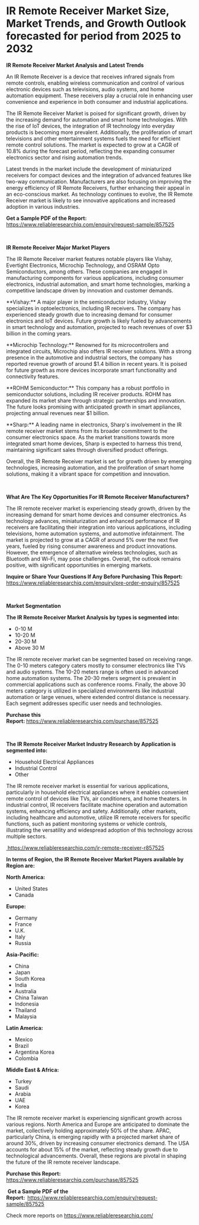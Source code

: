 <p><h1>IR Remote Receiver Market Size, Market Trends, and Growth Outlook forecasted for period from 2025 to 2032</h1></p><p><strong>IR Remote Receiver Market Analysis and Latest Trends</strong></p>
<p><p>An IR Remote Receiver is a device that receives infrared signals from remote controls, enabling wireless communication and control of various electronic devices such as televisions, audio systems, and home automation equipment. These receivers play a crucial role in enhancing user convenience and experience in both consumer and industrial applications.</p><p>The IR Remote Receiver Market is poised for significant growth, driven by the increasing demand for automation and smart home technologies. With the rise of IoT devices, the integration of IR technology into everyday products is becoming more prevalent. Additionally, the proliferation of smart televisions and other entertainment systems fuels the need for efficient remote control solutions. The market is expected to grow at a CAGR of 10.8% during the forecast period, reflecting the expanding consumer electronics sector and rising automation trends.</p><p>Latest trends in the market include the development of miniaturized receivers for compact devices and the integration of advanced features like two-way communication. Manufacturers are also focusing on improving the energy efficiency of IR Remote Receivers, further enhancing their appeal in an eco-conscious market. As technology continues to evolve, the IR Remote Receiver market is likely to see innovative applications and increased adoption in various industries.</p></p>
<p><strong>Get a Sample PDF of the Report:&nbsp;</strong> <a href="https://www.reliableresearchiq.com/enquiry/request-sample/857525?utm_campaign=2384&utm_medium=2&utm_source=Github&utm_content=ia&utm_term=10022025&utm_id=ir-remote-receiver">https://www.reliableresearchiq.com/enquiry/request-sample/857525</a></p>
<p>&nbsp;</p>
<p><strong>IR Remote Receiver Major Market Players</strong></p>
<p><p>The IR Remote Receiver market features notable players like Vishay, Evertight Electronics, Microchip Technology, and OSRAM Opto Semiconductors, among others. These companies are engaged in manufacturing components for various applications, including consumer electronics, industrial automation, and smart home technologies, marking a competitive landscape driven by innovation and customer demands.</p><p>**Vishay:** A major player in the semiconductor industry, Vishay specializes in optoelectronics, including IR receivers. The company has experienced steady growth due to increasing demand for consumer electronics and IoT devices. Future growth is likely fueled by advancements in smart technology and automation, projected to reach revenues of over $3 billion in the coming years.</p><p>**Microchip Technology:** Renowned for its microcontrollers and integrated circuits, Microchip also offers IR receiver solutions. With a strong presence in the automotive and industrial sectors, the company has reported revenue growth of around $1.4 billion in recent years. It is poised for future growth as more devices incorporate smart functionality and connectivity features.</p><p>**ROHM Semiconductor:** This company has a robust portfolio in semiconductor solutions, including IR receiver products. ROHM has expanded its market share through strategic partnerships and innovation. The future looks promising with anticipated growth in smart appliances, projecting annual revenues near $1 billion.</p><p>**Sharp:** A leading name in electronics, Sharp's involvement in the IR remote receiver market stems from its broader commitment to the consumer electronics space. As the market transitions towards more integrated smart home devices, Sharp is expected to harness this trend, maintaining significant sales through diversified product offerings.</p><p>Overall, the IR Remote Receiver market is set for growth driven by emerging technologies, increasing automation, and the proliferation of smart home solutions, making it a vibrant space for competition and innovation.</p></p>
<p>&nbsp;</p>
<p><strong>What Are The Key Opportunities For IR Remote Receiver Manufacturers?</strong></p>
<p><p>The IR remote receiver market is experiencing steady growth, driven by the increasing demand for smart home devices and consumer electronics. As technology advances, miniaturization and enhanced performance of IR receivers are facilitating their integration into various applications, including televisions, home automation systems, and automotive infotainment. The market is projected to grow at a CAGR of around 5% over the next five years, fueled by rising consumer awareness and product innovations. However, the emergence of alternative wireless technologies, such as Bluetooth and Wi-Fi, may pose challenges. Overall, the outlook remains positive, with significant opportunities in emerging markets.</p></p>
<p><strong>Inquire or Share Your Questions If Any Before Purchasing This Report:</strong> <a href="https://www.reliableresearchiq.com/enquiry/pre-order-enquiry/857525?utm_campaign=2384&utm_medium=2&utm_source=Github&utm_content=ia&utm_term=10022025&utm_id=ir-remote-receiver">https://www.reliableresearchiq.com/enquiry/pre-order-enquiry/857525</a></p>
<p>&nbsp;</p>
<p><strong>Market Segmentation</strong></p>
<p><strong>The IR Remote Receiver Market Analysis by types is segmented into:</strong></p>
<p><ul><li>0-10 M</li><li>10-20 M</li><li>20-30 M</li><li>Above 30 M</li></ul></p>
<p><p>The IR remote receiver market can be segmented based on receiving range. The 0-10 meters category caters mostly to consumer electronics like TVs and audio systems. The 10-20 meters range is often used in advanced home automation systems. The 20-30 meters segment is prevalent in commercial applications such as conference rooms. Finally, the above 30 meters category is utilized in specialized environments like industrial automation or large venues, where extended control distance is necessary. Each segment addresses specific user needs and technologies.</p></p>
<p><strong>Purchase this Report:&nbsp;</strong><a href="https://www.reliableresearchiq.com/purchase/857525?utm_campaign=2384&utm_medium=2&utm_source=Github&utm_content=ia&utm_term=10022025&utm_id=ir-remote-receiver">https://www.reliableresearchiq.com/purchase/857525</a></p>
<p>&nbsp;</p>
<p><strong>The IR Remote Receiver Market Industry Research by Application is segmented into:</strong></p>
<p><ul><li>Household Electrical Appliances</li><li>Industrial Control</li><li>Other</li></ul></p>
<p><p>The IR remote receiver market is essential for various applications, particularly in household electrical appliances where it enables convenient remote control of devices like TVs, air conditioners, and home theaters. In industrial control, IR receivers facilitate machine operation and automation systems, enhancing efficiency and safety. Additionally, other markets, including healthcare and automotive, utilize IR remote receivers for specific functions, such as patient monitoring systems or vehicle controls, illustrating the versatility and widespread adoption of this technology across multiple sectors.</p></p>
<p><a href="https://www.reliableresearchiq.com/ir-remote-receiver-r857525?utm_campaign=2384&utm_medium=2&utm_source=Github&utm_content=ia&utm_term=10022025&utm_id=ir-remote-receiver">&nbsp;https://www.reliableresearchiq.com/ir-remote-receiver-r857525</a></p>
<p><strong>In terms of Region, the IR Remote Receiver Market Players available by Region are:</strong></p>
<p>
    <p> <strong> North America: </strong>
        <ul>
            <li>United States</li>
            <li>Canada</li>
        </ul>
        </p> 
    <p> <strong> Europe: </strong>
        <ul>
            <li>Germany</li>
            <li>France</li>
            <li>U.K.</li>
            <li>Italy</li>
            <li>Russia</li>
        </ul>
        </p> 
    <p> <strong> Asia-Pacific: </strong>
        <ul>
            <li>China</li>
            <li>Japan</li>
            <li>South Korea</li>
            <li>India</li>
            <li>Australia</li>
            <li>China Taiwan</li>
            <li>Indonesia</li>
            <li>Thailand</li>
            <li>Malaysia</li>
        </ul>
        </p> 
    <p> <strong> Latin America: </strong>
        <ul>
            <li>Mexico</li>
            <li>Brazil</li>
            <li>Argentina Korea</li>
            <li>Colombia</li>
        </ul>
        </p> 
    <p> <strong> Middle East & Africa: </strong>
        <ul>
            <li>Turkey</li>
            <li>Saudi</li>
            <li>Arabia</li>
            <li>UAE</li>
            <li>Korea</li>
        </ul>
    </p>
    </p>
<p><p>The IR remote receiver market is experiencing significant growth across various regions. North America and Europe are anticipated to dominate the market, collectively holding approximately 50% of the share. APAC, particularly China, is emerging rapidly with a projected market share of around 30%, driven by increasing consumer electronics demand. The USA accounts for about 15% of the market, reflecting steady growth due to technological advancements. Overall, these regions are pivotal in shaping the future of the IR remote receiver landscape.</p></p>
<p><strong>Purchase this Report: </strong><a href="https://www.reliableresearchiq.com/purchase/857525?utm_campaign=2384&utm_medium=2&utm_source=Github&utm_content=ia&utm_term=10022025&utm_id=ir-remote-receiver">https://www.reliableresearchiq.com/purchase/857525</a></p>
<p>&nbsp;<strong>Get a Sample PDF of the Report:&nbsp;&nbsp;</strong><a href="https://www.reliableresearchiq.com/enquiry/request-sample/857525?utm_campaign=2384&utm_medium=2&utm_source=Github&utm_content=ia&utm_term=10022025&utm_id=ir-remote-receiver">https://www.reliableresearchiq.com/enquiry/request-sample/857525</a></p>
<p><strong></strong></p>
<p>Check more reports on <a href="https://www.reliableresearchiq.com/?utm_campaign=2384&utm_medium=2&utm_source=Github&utm_content=ia&utm_term=10022025&utm_id=ir-remote-receiver">https://www.reliableresearchiq.com/</a></p>